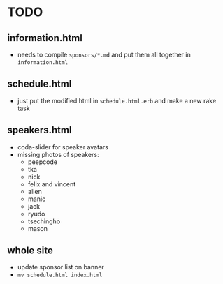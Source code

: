 # TODO

## information.html

* needs to compile `sponsors/*.md` and put them all together in `information.html`

## schedule.html

* just put the modified html in `schedule.html.erb` and make a new rake task

## speakers.html

* coda-slider for speaker avatars
* missing photos of speakers:
  * peepcode
  * tka
  * nick
  * felix and vincent
  * allen
  * manic
  * jack
  * ryudo
  * tsechingho
  * mason

## whole site

* update sponsor list on banner
* `mv schedule.html index.html`
